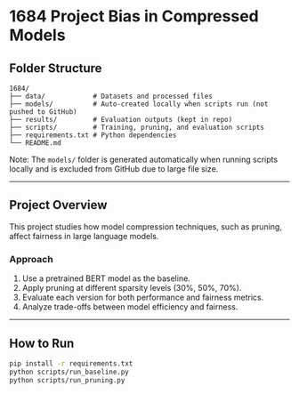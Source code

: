 # 1684 Project Bias in Compressed Models

## Folder Structure
    1684/
    ├── data/            # Datasets and processed files
    ├── models/          # Auto-created locally when scripts run (not pushed to GitHub)
    ├── results/         # Evaluation outputs (kept in repo)
    ├── scripts/         # Training, pruning, and evaluation scripts
    ├── requirements.txt # Python dependencies
    └── README.md

Note: The `models/` folder is generated automatically when running scripts locally and is excluded from GitHub due to large file size.

---

## Project Overview
This project studies how model compression techniques, such as pruning, affect fairness in large language models.

### Approach
1. Use a pretrained BERT model as the baseline.  
2. Apply pruning at different sparsity levels (30%, 50%, 70%).  
3. Evaluate each version for both performance and fairness metrics.  
4. Analyze trade-offs between model efficiency and fairness.

---

## How to Run
```bash
pip install -r requirements.txt
python scripts/run_baseline.py
python scripts/run_pruning.py

